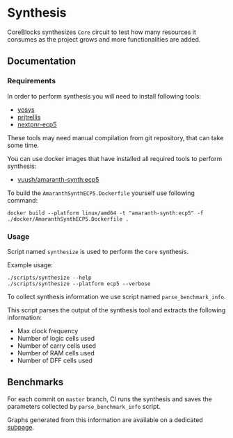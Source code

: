 # Synthesis

CoreBlocks synthesizes `Core` circuit to test how many resources it consumes as the project
grows and more functionalities are added.

## Documentation

### Requirements

In order to perform synthesis you will need to install following tools:
  * [yosys](https://github.com/YosysHQ/yosys)
  * [prjtrellis](https://github.com/YosysHQ/prjtrellis)
  * [nextpnr-ecp5](https://github.com/YosysHQ/nextpnr.git)

These tools may need manual compilation from git repository, that can take some time.

You can use docker images that have installed all required tools to perform synthesis:
  * [vuush/amaranth-synth:ecp5](https://hub.docker.com/r/vuush/amaranth-synth/tags)

To build the `AmaranthSynthECP5.Dockerfile` yourself use following command:
```
docker build --platform linux/amd64 -t "amaranth-synth:ecp5" -f ./docker/AmaranthSynthECP5.Dockerfile .
```

### Usage

Script named `synthesize` is used to perform the `Core` synthesis.

Example usage:
```
./scripts/synthesize --help
./scripts/synthesize --platform ecp5 --verbose
```

To collect synthesis information we use script named `parse_benchmark_info`.

This script parses the output of the synthesis tool and extracts the
following information:
  - Max clock frequency
  - Number of logic cells used
  - Number of carry cells used
  - Number of RAM cells used
  - Number of DFF cells used

## Benchmarks

For each commit on `master` branch, CI runs the synthesis and saves the parameters collected by `parse_benchmark_info` script.

Graphs generated from this information are available on a dedicated [subpage](https://kuznia-rdzeni.github.io/coreblocks/dev/benchmark/).
